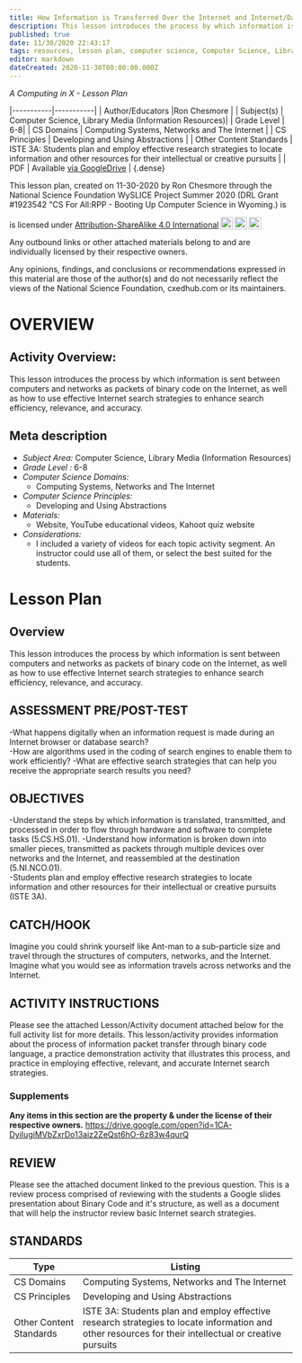 ```yaml
---
title: How Information is Transferred Over the Internet and Internet/Database Research Search Strategies
description: This lesson introduces the process by which information is sent between computers and networks as packets of binary code on the Internet, as well as how to use effective Internet search strategies to enhance search efficiency, relevance, and accuracy.
published: true
date: 11/30/2020 22:43:17
tags: resources, lesson plan, computer science, Computer Science, Library Media (Information Resources) 
editor: markdown
dateCreated: 2020-11-30T00:00:00.000Z
---
```

*A Computing in X - Lesson Plan*

|-----------|-----------|
| Author/Educators |Ron Chesmore |
| Subject(s) | Computer Science, Library Media (Information Resources)|
| Grade Level | 6-8|
| CS Domains | Computing Systems, Networks and The Internet |
| CS Principles | Developing and Using Abstractions |
| Other Content Standards | ISTE 3A: Students plan and employ effective research strategies to locate information and other resources for their intellectual or creative pursuits | 
| PDF | Available [via GoogleDrive]() |
{.dense}






This lesson plan, created on 11-30-2020 by Ron Chesmore through the National Science Foundation WySLICE Project Summer 2020 (DRL Grant #1923542 "CS For All:RPP - Booting Up Computer Science in Wyoming.) is  <p xmlns:cc="http://creativecommons.org/ns#" >  is licensed under <a href="http://creativecommons.org/licenses/by-sa/4.0/?ref=chooser-v1" target="_blank" rel="license noopener noreferrer" style="display:inline-block;">Attribution-ShareAlike 4.0 International<img style="height:22px!important;margin-left:3px;vertical-align:text-bottom;" src="https://mirrors.creativecommons.org/presskit/icons/cc.svg?ref=chooser-v1"><img style="height:22px!important;margin-left:3px;vertical-align:text-bottom;" src="https://mirrors.creativecommons.org/presskit/icons/by.svg?ref=chooser-v1"><img style="height:22px!important;margin-left:3px;vertical-align:text-bottom;" src="https://mirrors.creativecommons.org/presskit/icons/sa.svg?ref=chooser-v1"></a></p>


Any outbound links or other attached materials belong to and are individually licensed by their respective owners. 


Any opinions, findings, and conclusions or recommendations expressed in this material are those of the author(s) and do not necessarily reflect the views of the National Science Foundation, cxedhub.com or its maintainers.


# OVERVIEW
## Activity Overview:  
This lesson introduces the process by which information is sent between computers and networks as packets of binary code on the Internet, as well as how to use effective Internet search strategies to enhance search efficiency, relevance, and accuracy.
## Meta description
+ *Subject Area:* Computer Science, Library Media (Information Resources) 
+ *Grade Level :* 6-8 
+ *Computer Science Domains:*
   + Computing Systems, Networks and The Internet
+ *Computer Science Principles:*
   + Developing and Using Abstractions
+ *Materials:* 
   + Website, YouTube educational videos, Kahoot quiz website
+ *Considerations:*
   + I included a variety of videos for each topic activity segment. An instructor could use all of them, or select the best suited for the students.


# Lesson Plan
## Overview
This lesson introduces the process by which information is sent between computers and networks as packets of binary code on the Internet, as well as how to use effective Internet search strategies to enhance search efficiency, relevance, and accuracy.
## ASSESSMENT PRE/POST-TEST
-What happens digitally when an information request is made during an Internet browser or database search?  
-How are algorithms used in the coding of search engines to enable them to work efficiently? 
-What are effective search strategies that can help you receive the appropriate search results you need?
## OBJECTIVES
-Understand the steps by which information is translated, transmitted, and processed in order to flow through hardware and software to complete tasks (5.CS.HS.01). 
-Understand how information is broken down into smaller pieces, transmitted as packets through multiple devices over networks and the Internet, and reassembled at the destination (5.NI.NCO.01).  
-Students plan and employ effective research strategies to locate information and other resources for their intellectual or creative pursuits (ISTE 3A).


## CATCH/HOOK
Imagine you could shrink yourself like Ant-man to a sub-particle size and travel through the structures of computers, networks, and the Internet. Imagine what you would see as information travels across networks and the Internet.


## ACTIVITY INSTRUCTIONS
Please see the attached Lesson/Activity document attached below for the full activity list for more details. This lesson/activity provides information about the process of information packet transfer through binary code language, a practice demonstration activity that illustrates this process, and practice in employing effective, relevant, and accurate Internet search strategies.


### Supplements
**Any items in this section are the property & under the license of their respective owners.**
https://drive.google.com/open?id=1CA-DyiIugiMVbZxrDo13aiz2ZeQst6hO-6z83w4qurQ




## REVIEW
Please see the attached document linked to the previous question. This is a review process comprised of reviewing with the students a Google slides presentation about Binary Code and it's structure, as well as a document that will help the instructor review basic Internet search strategies.
## STANDARDS        
| Type | Listing | 
|-----------|-----------|
| CS Domains  | Computing Systems, Networks and The Internet|
| CS Principles   | Developing and Using Abstractions|
| Other Content Standards | ISTE 3A: Students plan and employ effective research strategies to locate information and other resources for their intellectual or creative pursuits  |
